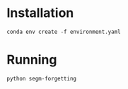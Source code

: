 # Installation

```
conda env create -f environment.yaml
```

# Running

```
python segm-forgetting
```